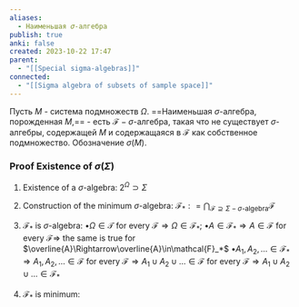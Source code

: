```yaml
---
aliases:
  - Наименьшая 𝜎-алгебра
publish: true
anki: false
created: 2023-10-22 17:47
parent:
  - "[[Special sigma-algebras]]"
connected:
  - "[[Sigma algebra of subsets of sample space]]"
---
```

Пусть $M$ - система подмножеств $\Omega$. 
==Наименьшая $\sigma$-алгебра, порожденная $M$,==  - есть $\mathscr{F}-\sigma$-алгебра, такая что не существует $\sigma$-алгебры, содержащей $M$ и содержащаяся в $\mathscr{F}$ как собственное подмножество. 
Обозначение $\sigma(M).$

### Proof Existence of $\sigma(\Sigma)$
 1. Existence of a $\sigma$-algebra:
 $2^\Omega\supset\Sigma$
 
1. Construction of the minimum $\sigma$-algebra:
$\mathcal{F} _* : = \bigcap _{\mathcal{F} \supseteq \Sigma- \sigma\text{-algebra}}\mathcal{F}$

3. $\mathcal{F}_*$ is $\sigma$-algebra:
$\bullet\Omega\in\mathcal{T}$ for every $\mathcal{F}\Rightarrow\Omega\in\mathcal{F}_*;$ 
$\bullet A\in\mathcal{F}_*\Rightarrow A\in\mathcal{F}$ for every $\mathcal{F}\Rightarrow$
 the same is true for $\overline{A}\Rightarrow\overline{A}\in\mathcal{F}_*$
$\bullet A_1,A_2,\ldots\in\mathcal{F}_*\Rightarrow A_1,A_2,\ldots\in\mathcal{F}$ 
for every $\mathscr{F}\Rightarrow A_1\cup A_2\cup\ldots\in\mathscr{F}$ 
for every $\mathcal{F}\Rightarrow A_1\cup A_2\cup\ldots\in\mathcal{F}_*$

4. $\mathcal{F}_*$ is minimum:



















